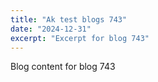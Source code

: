 ```yaml
---
title: "Ak test blogs 743"
date: "2024-12-31"
excerpt: "Excerpt for blog 743"
---
```


Blog content for blog 743